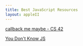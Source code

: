 ```yaml
---
title: Best JavaScript Resources
layout: appleII
---
```

[callback me maybe - CS 42](http://callbackjs.me)

[You Don't Know JS](https://github.com/getify/You-Dont-Know-JS)
